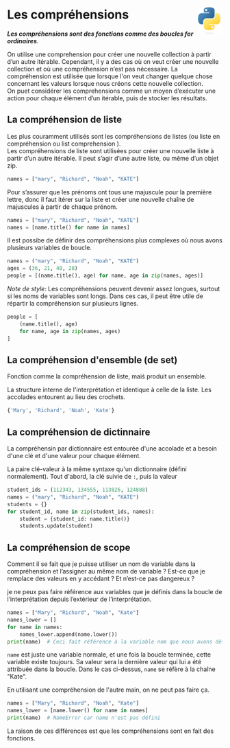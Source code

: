 # **Les compréhensions** <a href="../../"><img align="right" src="../../assets/Python-logo-notext.svg" alt="Python" title="Phthon" widht="auto" height="64px"></a>

_**Les compréhensions sont des fonctions comme des boucles for ordinaires**._

On utilise une comprehension pour créer une nouvelle collection à partir d’un autre itérable. Cependant, il y a des cas où on veut créer une nouvelle collection et où une compréhension n’est pas nécessaire. La compréhension est utilisée que lorsque l'on veut changer quelque chose concernant les valeurs lorsque nous créons cette nouvelle collection.  
On puet considérer les comprehensions comme un moyen d’exécuter une action pour chaque élément d’un itérable, puis de stocker les résultats.

## **La compréhension de liste**

Les plus couramment utilisés sont les compréhensions de listes (ou liste en compréhension ou list comprehension ).  
Les compréhensions de liste sont utilisées pour créer une nouvelle liste à partir d’un autre itérable. Il peut s’agir d’une autre liste, ou même d’un objet zip.
```py
names = ["mary", "Richard", "Noah", "KATE"]
```
Pour s’assurer que les prénoms ont tous une majuscule pour la première lettre, donc il faut itérer sur la liste et créer une nouvelle chaîne de majuscules à partir de chaque prénom.
```py
names = ["mary", "Richard", "Noah", "KATE"]
names = [name.title() for name in names]
```
Il est possibe de définir des compréhensions plus complexes où nous avons plusieurs variables de boucle.
```py
names = ("mary", "Richard", "Noah", "KATE")
ages = (36, 21, 40, 28)
people = [(name.title(), age) for name, age in zip(names, ages)]
```
_Note de style_:
Les compréhensions peuvent devenir assez longues, surtout si les noms de variables sont longs. Dans ces cas, il peut être utile de répartir la compréhension sur plusieurs lignes.
```py
people = [
    (name.title(), age)
    for name, age in zip(names, ages)
]
```

## **La compréhension d'ensemble (de set)**

Fonction comme la compréhension de liste, maiś produit un ensemble.  

La structure interne de l'interprétation et identique à celle de la liste. Les accolades entourent au lieu des crochets.
```py
{'Mary', 'Richard', 'Noah', 'Kate'}
```

## **La compréhension de dictinnaire**

La compréhensin par dictionnaire est entourée d'une accolade et a besoin d'une clé et d'une valeur pour chaque élément.  

La paire clé-valeur à la même syntaxe qu'un dictionnaire (défini normalement). Tout d'abord, la clé suivie de `:`, puis la valeur
```py
student_ids = (112343, 134555, 113826, 124888)
names = ("mary", "Richard", "Noah", "KATE")
students = {}
for student_id, name in zip(student_ids, names):
    student = {student_id: name.title()}
    students.update(student)
```

## **La compréhension de scope**

Comment il se fait que je puisse utiliser un nom de variable dans la compréhension et l’assigner au même nom de variable ? Est-ce que je remplace des valeurs en y accédant ? Et n’est-ce pas dangereux ?

je ne peux pas faire référence aux variables que je définis dans la boucle de l’interprétation depuis l’extérieur de l’interprétation.
```py
names = ["Mary", "Richard", "Noah", "Kate"]
names_lower = []
for name in names:
    names_lower.append(name.lower())
print(name)  # Ceci fait référence à la variable nom que nous avons définie dans la boucle
```
`name` est juste une variable normale, et une fois la boucle terminée, cette variable existe toujours. Sa valeur sera la dernière valeur qui lui a été attribuée dans la boucle. Dans le cas ci-dessus, `name` se réfère à la chaîne "Kate".  

En utilisant une compréhension de l'autre main, on ne peut pas faire ça.
```py
names = ["Mary", "Richard", "Noah", "Kate"]
names_lower = [name.lower() for name in names]
print(name)  # NameError car name n'est pas défini
```
La raison de ces différences est que les compréhensions sont en fait des fonctions.